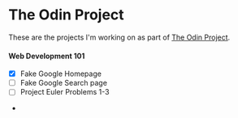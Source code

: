 # The Odin Project

These are the projects I'm working on as part of [The Odin Project](http://www.theodinproject.com/).

#### Web Development 101

- [x] Fake Google Homepage
- [ ] Fake Google Search page
- [ ] Project Euler Problems 1-3
- 
